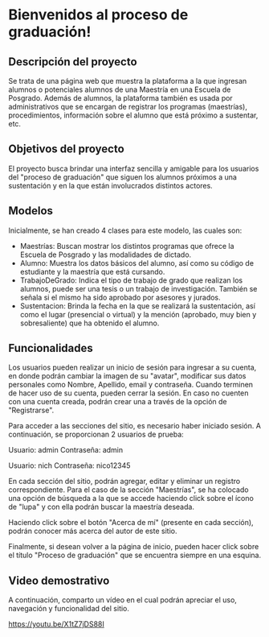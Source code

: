 # Bienvenidos al proceso de graduación!

## Descripción del proyecto
Se trata de una página web que muestra la plataforma a la que ingresan alumnos o potenciales alumnos de una Maestría en una Escuela de Posgrado.
Además de alumnos, la plataforma también es usada por administrativos que se encargan de registrar los programas (maestrías), procedimientos, información sobre el alumno que está próximo a sustentar, etc.

## Objetivos del proyecto
El proyecto busca brindar una interfaz sencilla y amigable para los usuarios del "proceso de graduación" que siguen los alumnos próximos a una sustentación y en la que están involucrados distintos actores.

## Modelos
Inicialmente, se han creado 4 clases para este modelo, las cuales son:

- Maestrías: Buscan mostrar los distintos programas que ofrece la Escuela de Posgrado y las modalidades de dictado.
- Alumno: Muestra los datos básicos del alumno, así como su código de estudiante y la maestría que está cursando.
- TrabajoDeGrado: Indica el tipo de trabajo de grado que realizan los alumnos, puede ser una tesis o un trabajo de investigación. También se señala si el mismo ha sido aprobado por asesores y jurados.
- Sustentacion: Brinda la fecha en la que se realizará la sustentación, así como el lugar (presencial o virtual) y la mención (aprobado, muy bien y sobresaliente) que ha obtenido el alumno.

## Funcionalidades

Los usuarios pueden realizar un inicio de sesión para ingresar a su cuenta, en donde podrán cambiar la imagen de su "avatar", modificar sus datos personales como Nombre, Apellido, email y contraseña.
Cuando terminen de hacer uso de su cuenta, pueden cerrar la sesión.
En caso no cuenten con una cuenta creada, podrán crear una a través de la opción de "Registrarse".

Para acceder a las secciones del sitio, es necesario haber iniciado sesión. A continuación, se proporcionan 2 usuarios de prueba:

Usuario: admin
Contraseña: admin

Usuario: nich
Contraseña: nico12345

En cada sección del sitio, podrán agregar, editar y eliminar un registro correspondiente. Para el caso de la sección "Maestrías", se ha colocado una opción de búsqueda a la que se accede haciendo click sobre el ícono de "lupa" y con ella podrán buscar la maestría deseada.

Haciendo click sobre el botón "Acerca de mí" (presente en cada sección), podrán conocer más acerca del autor de este sitio.

Finalmente, si desean volver a la página de inicio, pueden hacer click sobre el título "Proceso de graduación" que se encuentra siempre en una esquina.

## Video demostrativo

A continuación, comparto un vídeo en el cual podrán apreciar el uso, navegación y funcionalidad del sitio.

https://youtu.be/X1tZ7jDS88I


